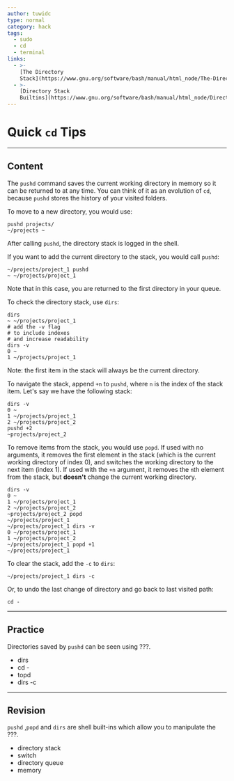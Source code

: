 ```yaml
---
author: tuwidc
type: normal
category: hack
tags:
  - sudo
  - cd
  - terminal
links:
  - >-
    [The Directory
    Stack](https://www.gnu.org/software/bash/manual/html_node/The-Directory-Stack.html){documentation}
  - >-
    [Directory Stack
    Builtins](https://www.gnu.org/software/bash/manual/html_node/Directory-Stack-Builtins.html#Directory-Stack-Builtins){documentation}
---
```


# Quick `cd` Tips


---

## Content

The `pushd` command saves the current working directory in memory so it can be returned to at any time. You can think of it as an evolution of `cd`, because `pushd` stores the history of your visited folders.

To move to a new directory, you would use:

```plain-text
pushd projects/
~/projects ~
```

After calling `pushd`, the directory stack is logged in the shell.

If you want to add the current directory to the stack, you would call `pushd`:

```plain-text
~/projects/project_1 pushd
~ ~/projects/project_1
```

Note that in this case, you are returned to the first directory in your queue.

To check the directory stack, use `dirs`:

```plain-text
dirs
~ ~/projects/project_1
# add the -v flag
# to include indexes
# and increase readability
dirs -v
0 ~
1 ~/projects/project_1
```

Note: the first item in the stack will always be the current directory.

To navigate the stack, append `+n` to `pushd`, where `n` is the index of the stack item. Let's say we have the following stack:

```plain-text
dirs -v
0 ~
1 ~/projects/project_1
2 ~/projects/project_2
pushd +2
~projects/project_2
```

To remove items from the stack, you would use `popd`. If used with no arguments, it removes the first element in the stack (which is the current working directory of index 0), and switches the working directory to the next item (index 1). If used with the `+n` argument, it removes the `n`th element from the stack, but **doesn't** change the current working directory.

```plain-text
dirs -v
0 ~
1 ~/projects/project_1
2 ~/projects/project_2
~projects/project_2 popd
~/projects/project_1
~/projects/project_1 dirs -v
0 ~/projects/project_1
1 ~/projects/project_2
~/projects/project_1 popd +1
~/projects/project_1
```

To clear the stack, add the `-c` to `dirs`:

```plain-text
~/projects/project_1 dirs -c
```

Or, to undo the last change of directory and go back to last visited path:

```plain-text
cd -
```


---

## Practice

Directories saved by `pushd` can be seen using ???.

- dirs
- cd -
- topd
- dirs -c


---

## Revision

`pushd` ,`popd`  and `dirs` are shell built-ins which allow you to manipulate the ???.

- directory stack
- switch
- directory queue
- memory

